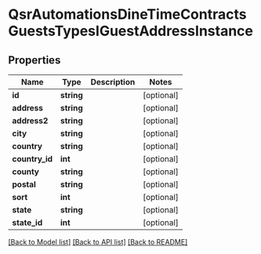 # QsrAutomationsDineTimeContractsGuestsTypesIGuestAddressInstance

## Properties
Name | Type | Description | Notes
------------ | ------------- | ------------- | -------------
**id** | **string** |  | [optional] 
**address** | **string** |  | [optional] 
**address2** | **string** |  | [optional] 
**city** | **string** |  | [optional] 
**country** | **string** |  | [optional] 
**country_id** | **int** |  | [optional] 
**county** | **string** |  | [optional] 
**postal** | **string** |  | [optional] 
**sort** | **int** |  | [optional] 
**state** | **string** |  | [optional] 
**state_id** | **int** |  | [optional] 

[[Back to Model list]](../README.md#documentation-for-models) [[Back to API list]](../README.md#documentation-for-api-endpoints) [[Back to README]](../README.md)


